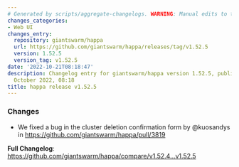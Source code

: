```yaml
---
# Generated by scripts/aggregate-changelogs. WARNING: Manual edits to this files will be overwritten.
changes_categories:
- Web UI
changes_entry:
  repository: giantswarm/happa
  url: https://github.com/giantswarm/happa/releases/tag/v1.52.5
  version: 1.52.5
  version_tag: v1.52.5
date: '2022-10-21T08:18:47'
description: Changelog entry for giantswarm/happa version 1.52.5, published on 21
  October 2022, 08:18
title: happa release v1.52.5
---
```


<!-- Release notes generated using configuration in .github/release.yml at main -->

### Changes
* We fixed a bug in the cluster deletion confirmation form by @kuosandys in https://github.com/giantswarm/happa/pull/3819

**Full Changelog**: https://github.com/giantswarm/happa/compare/v1.52.4...v1.52.5
